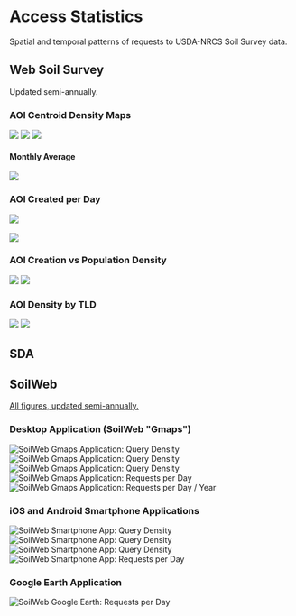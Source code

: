 # Access Statistics
Spatial and temporal patterns of requests to USDA-NRCS Soil Survey data.

## Web Soil Survey
Updated semi-annually.

### AOI Centroid Density Maps
![](results/WSS/AOI-density.png)
![](results/WSS/AOI-density-HI.png)
![](results/WSS/AOI-density-PR.png)

#### Monthly Average
![](results/WSS/WSS-AOI-density-monthly-mean.png)

### AOI Created per Day
![](results/WSS/WSS_AOI_daily-ts-decomposition.png)
<br>
<br>
![](results/WSS/daily-AOI-by-year-bwplot.png)

### AOI Creation vs Population Density
![](results/WSS/WSS-AOI-vs-popdens-hexbin.png)
![](results/WSS/median-AOI-vs-popdens.png)

### AOI Density by TLD
![](results/WSS/WSS-AOI-density-TLD.png)
![](results/WSS/WSS-AOI-density-pctile-TLD.png)


## SDA

## SoilWeb

[All figures, updated semi-annually.](https://soilmap2-1.lawr.ucdavis.edu/dylan/soilweb-stats/)

### Desktop Application (SoilWeb "Gmaps")
![SoilWeb Gmaps Application: Query Density](results/SoilWeb/gmap-density.png)
![SoilWeb Gmaps Application: Query Density](results/SoilWeb/gmap-density-HI.png)
![SoilWeb Gmaps Application: Query Density](results/SoilWeb/gmap-density-PR.png)
![SoilWeb Gmaps Application: Requests per Day](results/SoilWeb/gmap_daily-ts-decomposition.png)
![SoilWeb Gmaps Application: Requests per Day / Year](results/SoilWeb/gmap_yearly-bwplot.png)

### iOS and Android Smartphone Applications
![SoilWeb Smartphone App: Query Density](results/SoilWeb/app-2x-density.png)
![SoilWeb Smartphone App: Query Density](results/SoilWeb/app-2x-density-HI.png)
![SoilWeb Smartphone App: Query Density](results/SoilWeb/app-2x-density-PR.png)
![SoilWeb Smartphone App: Requests per Day](results/SoilWeb/app-2x_daily-ts-decomposition.png)

### Google Earth Application
![SoilWeb Google Earth: Requests per Day](https://soilmap2-1.lawr.ucdavis.edu/dylan/soilweb-stats/GE-requests-daily.png)



